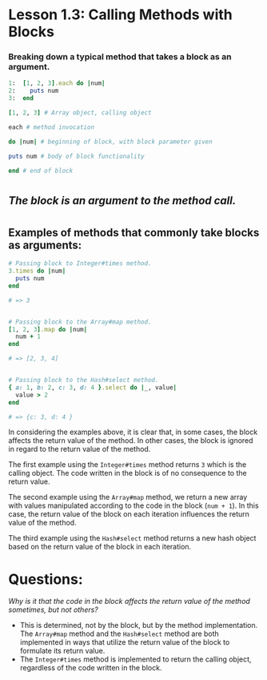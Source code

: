 # Lesson 1.3: Calling Methods with Blocks

### Breaking down a typical method that takes a block as an argument. 

```ruby 
1:  [1, 2, 3].each do |num|
2:    puts num 
3:  end 

[1, 2, 3] # Array object, calling object 

each # method invocation 

do |num| # beginning of block, with block parameter given

puts num # body of block functionality 

end # end of block 
```
# 
## *The block is an argument to the method call.*
#
#

## Examples of methods that commonly take blocks as arguments:
```ruby 
# Passing block to Integer#times method.
3.times do |num|
  puts num 
end 

# => 3


# Passing block to the Array#map method.
[1, 2, 3].map do |num|
  num + 1
end 

# => [2, 3, 4]


# Passing block to the Hash#select method.
{ a: 1, b: 2, c: 3, d: 4 }.select do |_, value|
  value > 2 
end 

# => {c: 3, d: 4 }
```
In considering the examples above, it is clear that, in some cases, the block affects the return value of the method. In other cases, the block is ignored in regard to the return value of the method. 

The first example using the `Integer#times` method returns `3` which is the calling object. The code written in the block is of no consequence to the return value. 

The second example using the `Array#map` method, we return a new array with values manipulated according to the code in the block (`num + 1`). In this case, the return value of the block on each iteration influences the return value of the method. 

The third example using the `Hash#select` method returns a new hash object based on the return value of the block in each iteration. 
#

# Questions:
*Why is it that the code in the block affects the return value of the method sometimes, but not others?*

- This is determined, not by the block, but by the method implementation. The `Array#map` method and the `Hash#select` method are both implemented in ways that utilize the return value of the block to formulate its return value. 
- The `Integer#times` method is implemented to return the calling object, regardless of the code written in the block. 